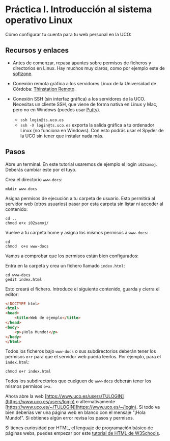 
Práctica I. Introducción al sistema operativo Linux
===================================================

Cómo configurar tu cuenta para tu web personal en la UCO:

Recursos y enlaces
------------------

* Antes de comenzar, repasa apuntes sobre permisos de ficheros y directorios en Linux. Hay muchos muy claros, como por ejemplo este de [softzone](https://www.softzone.es/linux/tutoriales/permisos-archivos-directorios-linux/).

* Conexión remota gráfica a los servidores Linux de la Universidad de Córdoba: [Thinstation Remoto](https://www.uco.es/servicios/informatica/thinstation-remoto).

* Conexión SSH (sin interfaz gráfica) a los servidores de la UCO. Necesitas un cliente SSH, que viene de forma nativa en Linux y Mac, pero no en Windows (puedes usar [Putty](https://putty.org/)).
  * ```ssh login@ts.uco.es```
  * ```ssh -X login@ts.uco.es``` exporta la salida gráfica a tu ordenador Linux (no funciona en Windows). Con esto podrás usar el Spyder de la UCO sin tener que instalar nada más. 

Pasos
-----

Abre un terminal. En este tutorial usaremos de ejemplo el login `i02samoj`. Deberás cambiar este por el tuyo. 

Crea el directorio `www-docs`:

```
mkdir www-docs
```

Asigna permisos de ejecución a tu carpeta de usuario. Esto permitirá al servidor web (otros usuarios) pasar por esta carpeta sin listar ni acceder al contenido: 

```
cd ..
chmod o+x i02samoj/
```

Vuelve a tu carpeta home y asigna los mismos permisos a `www-docs`:

```
cd
chmod  o+x www-docs
```

Vamos a comprobar que los permisos están bien configurados: 

Entra en la carpeta y crea un fichero llamado `index.html`:

```
cd www-docs
gedit index.html
```

Esto creará el fichero. Introduce el siguiente contenido, guarda y cierra el editor: 

```html
<!DOCTYPE html>
<html>
<head>
    <title>Web de ejemplo</title>
</head>
<body>
    <p>¡Hola Mundo!</p>
</body>
</html>
```

Todos los ficheros bajo ```www-docs``` o sus subdirectorios deberán tener los permisos ```o+r``` para que el servidor web pueda leerlos. Por ejemplo, para el `index.html`:

```
chmod o+r index.html
```

Todos los subdirectorios que cuelguen de ```www-docs``` deberán tener los mismos permisos ```o+x```.

Ahora abre la web [https://www.uco.es/users/TULOGIN](https://www.uco.es/users/login) o alternativamente [https://www.uco.es/~/TULOGIN](https://www.uco.es/~/login). Si todo va bien deberías ver una página web en blanco con el mensaje "¡Hola Mundo!". Si obtienes algún error revisa los pasos y permisos. 

Si tienes curiosidad por HTML, el lenguaje de programación básico de páginas webs, puedes empezar por este [tutorial de HTML de W3Schools](https://www.w3schools.com/html/default.asp).
